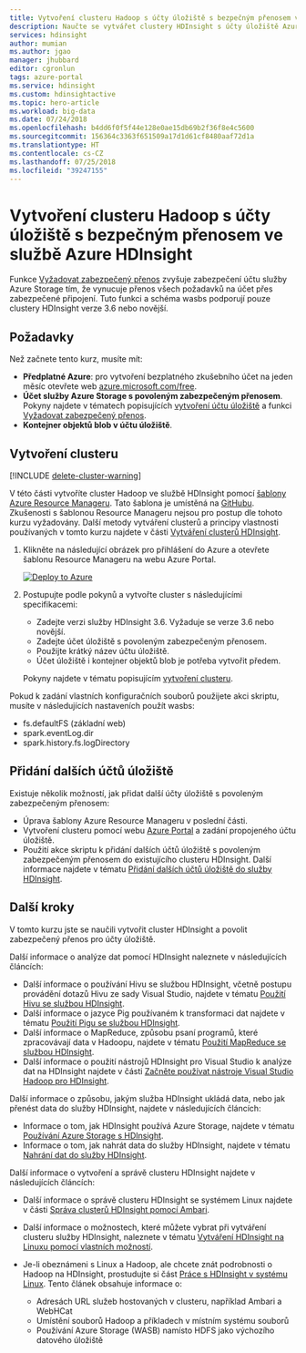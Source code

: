 ```yaml
---
title: Vytvoření clusteru Hadoop s účty úložiště s bezpečným přenosem ve službě Azure HDInsight
description: Naučte se vytvářet clustery HDInsight s účty úložiště Azure s povoleným zabezpečeným přístupem.
services: hdinsight
author: mumian
ms.author: jgao
manager: jhubbard
editor: cgronlun
tags: azure-portal
ms.service: hdinsight
ms.custom: hdinsightactive
ms.topic: hero-article
ms.workload: big-data
ms.date: 07/24/2018
ms.openlocfilehash: b4dd6f0f5f44e128e0ae15db69b2f36f8e4c5600
ms.sourcegitcommit: 156364c3363f651509a17d1d61cf8480aaf72d1a
ms.translationtype: HT
ms.contentlocale: cs-CZ
ms.lasthandoff: 07/25/2018
ms.locfileid: "39247155"
---
```

# <a name="create-hadoop-cluster-with-secure-transfer-storage-accounts-in-azure-hdinsight"></a>Vytvoření clusteru Hadoop s účty úložiště s bezpečným přenosem ve službě Azure HDInsight

Funkce [Vyžadovat zabezpečený přenos](../storage/common/storage-require-secure-transfer.md) zvyšuje zabezpečení účtu služby Azure Storage tím, že vynucuje přenos všech požadavků na účet přes zabezpečené připojení. Tuto funkci a schéma wasbs podporují pouze clustery HDInsight verze 3.6 nebo novější. 

## <a name="prerequisites"></a>Požadavky
Než začnete tento kurz, musíte mít:

* **Předplatné Azure**: pro vytvoření bezplatného zkušebního účet na jeden měsíc otevřete web [azure.microsoft.com/free](https://azure.microsoft.com/free).
* **Účet služby Azure Storage s povoleným zabezpečeným přenosem**. Pokyny najdete v tématech popisujících [vytvoření účtu úložiště](../storage/common/storage-create-storage-account.md#create-a-storage-account) a funkci [Vyžadovat zabezpečený přenos](../storage/common/storage-require-secure-transfer.md).
* **Kontejner objektů blob v účtu úložiště**. 

## <a name="create-cluster"></a>Vytvoření clusteru

[!INCLUDE [delete-cluster-warning](../../includes/hdinsight-delete-cluster-warning.md)]


V této části vytvoříte cluster Hadoop ve službě HDInsight pomocí [šablony Azure Resource Manageru](../azure-resource-manager/resource-group-template-deploy.md). Tato šablona je umístěná na [GitHubu](https://azure.microsoft.com/resources/templates/101-hdinsight-linux-with-existing-default-storage-account/). Zkušenosti s šablonou Resource Manageru nejsou pro postup dle tohoto kurzu vyžadovány. Další metody vytváření clusterů a principy vlastnosti používaných v tomto kurzu najdete v části [Vytváření clusterů HDInsight](hdinsight-hadoop-provision-linux-clusters.md).

1. Klikněte na následující obrázek pro přihlášení do Azure a otevřete šablonu Resource Manageru na webu Azure Portal. 
   
    <a href="https://portal.azure.com/#create/Microsoft.Template/uri/https%3A%2F%2Fraw.githubusercontent.com%2FAzure%2Fazure-quickstart-templates%2Fmaster%2F101-hdinsight-linux-with-existing-default-storage-account%2Fazuredeploy.json" target="_blank"><img src="./media/hdinsight-hadoop-linux-tutorial-get-started/deploy-to-azure.png" alt="Deploy to Azure"></a>

2. Postupujte podle pokynů a vytvořte cluster s následujícími specifikacemi: 

    - Zadejte verzi služby HDInsight 3.6.  Vyžaduje se verze 3.6 nebo novější.
    - Zadejte účet úložiště s povoleným zabezpečeným přenosem.
    - Použijte krátký název účtu úložiště.
    - Účet úložiště i kontejner objektů blob je potřeba vytvořit předem. 

    Pokyny najdete v tématu popisujícím [vytvoření clusteru](hadoop/apache-hadoop-linux-tutorial-get-started.md#create-cluster). 

Pokud k zadání vlastních konfiguračních souborů použijete akci skriptu, musíte v následujících nastaveních použít wasbs:

- fs.defaultFS (základní web)
- spark.eventLog.dir 
- spark.history.fs.logDirectory

## <a name="add-additional-storage-accounts"></a>Přidání dalších účtů úložiště

Existuje několik možností, jak přidat další účty úložiště s povoleným zabezpečeným přenosem:

- Úprava šablony Azure Resource Manageru v poslední části.
- Vytvoření clusteru pomocí webu [Azure Portal](https://portal.azure.com) a zadání propojeného účtu úložiště.
- Použití akce skriptu k přidání dalších účtů úložiště s povoleným zabezpečeným přenosem do existujícího clusteru HDInsight.  Další informace najdete v tématu [Přidání dalších účtů úložiště do služby HDInsight](hdinsight-hadoop-add-storage.md).

## <a name="next-steps"></a>Další kroky
V tomto kurzu jste se naučili vytvořit cluster HDInsight a povolit zabezpečený přenos pro účty úložiště.

Další informace o analýze dat pomocí HDInsight naleznete v následujících článcích:

* Další informace o používání Hivu se službou HDInsight, včetně postupu provádění dotazů Hivu ze sady Visual Studio, najdete v tématu [Použití Hivu se službou HDInsight][hdinsight-use-hive].
* Další informace o jazyce Pig používaném k transformaci dat najdete v tématu [Použití Pigu se službou HDInsight][hdinsight-use-pig].
* Další informace o MapReduce, způsobu psaní programů, které zpracovávají data v Hadoopu, najdete v tématu [Použití MapReduce se službou HDInsight][hdinsight-use-mapreduce].
* Další informace o použití nástrojů HDInsight pro Visual Studio k analýze dat na HDInsight najdete v části [Začněte používat nástroje Visual Studio Hadoop pro HDInsight](hadoop/apache-hadoop-visual-studio-tools-get-started.md).

Další informace o způsobu, jakým služba HDInsight ukládá data, nebo jak přenést data do služby HDInsight, najdete v následujících článcích:

* Informace o tom, jak HDInsight používá Azure Storage, najdete v tématu [Používání Azure Storage s HDInsight](hdinsight-hadoop-use-blob-storage.md).
* Informace o tom, jak nahrát data do služby HDInsight, najdete v tématu [Nahrání dat do služby HDInsight][hdinsight-upload-data].

Další informace o vytvoření a správě clusteru HDInsight najdete v následujících článcích:

* Další informace o správě clusteru HDInsight se systémem Linux najdete v části [Správa clusterů HDInsight pomocí Ambari](hdinsight-hadoop-manage-ambari.md).
* Další informace o možnostech, které můžete vybrat při vytváření clusteru služby HDInsight, naleznete v tématu [Vytváření HDInsight na Linuxu pomocí vlastních možností](hdinsight-hadoop-provision-linux-clusters.md).
* Je-li obeznámeni s Linux a Hadoop, ale chcete znát podrobnosti o Hadoop na HDInsight, prostudujte si část [Práce s HDInsight v systému Linux](hdinsight-hadoop-linux-information.md). Tento článek obsahuje informace o:
  
  * Adresách URL služeb hostovaných v clusteru, například Ambari a WebHCat
  * Umístění souborů Hadoop a příkladech v místním systému souborů
  * Používání Azure Storage (WASB) namísto HDFS jako výchozího datového úložiště

[1]: ../HDInsight/hadoop/apache-hadoop-visual-studio-tools-get-started.md

[hdinsight-provision]: hdinsight-provision-linux-clusters.md
[hdinsight-upload-data]: hdinsight-upload-data.md
[hdinsight-use-mapreduce]:hadoop/hdinsight-use-mapreduce.md
[hdinsight-use-hive]:hadoop/hdinsight-use-hive.md
[hdinsight-use-pig]:hadoop/hdinsight-use-pig.md
